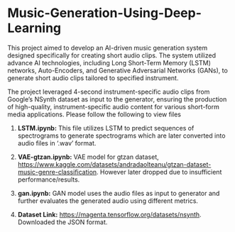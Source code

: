 # Music-Generation-Using-Deep-Learning
This project aimed to develop an AI-driven music ​generation system designed specifically for
creating short audio clips. The system utilized advance AI technologies, including Long
Short-Term Memory (LSTM) networks, Auto-Encoders, and Generative Adversarial Networks
(GANs), to generate short audio clips tailored to specified instrument.

The project leveraged 4-second instrument-specific audio clips from Google’s NSynth dataset as
input to the generator, ensuring the production of high-quality, instrument-specific audio content
for various short-form media applications. Please follow the following to view files 

1. **LSTM.ipynb:** This file utilizes LSTM to predict sequences of spectrograms to
generate spectrograms which are later converted into audio files in ‘.wav’ format.

2. **VAE-gtzan.ipynb:** VAE model for gtzan dataset, https://www.kaggle.com/datasets/andradaolteanu/gtzan-dataset-music-genre-classification.
However later dropped due to insufficient performance/results.

3. **gan.ipynb:** GAN model uses the audio files as input to generator and further evaluates the generated audio using different metrics.

4. **Dataset Link:** https://magenta.tensorflow.org/datasets/nsynth. Downloaded the JSON format.
